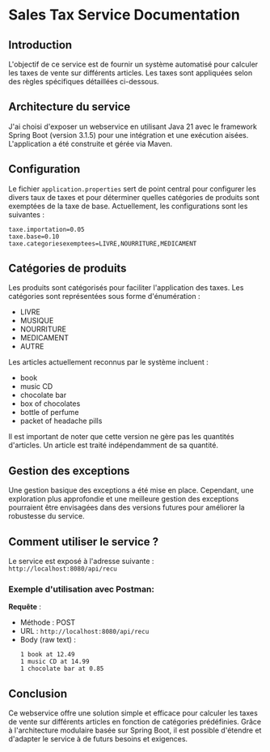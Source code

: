 # Sales Tax Service Documentation

## Introduction

L'objectif de ce service est de fournir un système automatisé pour calculer les taxes de vente sur différents articles. Les taxes sont appliquées selon des règles spécifiques détaillées ci-dessous.

## Architecture du service

J'ai choisi d'exposer un webservice en utilisant Java 21 avec le framework Spring Boot (version 3.1.5) pour une intégration et une exécution aisées. L'application a été construite et gérée via Maven.

## Configuration

Le fichier `application.properties` sert de point central pour configurer les divers taux de taxes et pour déterminer quelles catégories de produits sont exemptées de la taxe de base. Actuellement, les configurations sont les suivantes :

```
taxe.importation=0.05
taxe.base=0.10
taxe.categoriesexemptees=LIVRE,NOURRITURE,MEDICAMENT
```

## Catégories de produits

Les produits sont catégorisés pour faciliter l'application des taxes. Les catégories sont représentées sous forme d'énumération :

- LIVRE
- MUSIQUE
- NOURRITURE
- MEDICAMENT
- AUTRE

Les articles actuellement reconnus par le système incluent :

- book
- music CD
- chocolate bar
- box of chocolates
- bottle of perfume
- packet of headache pills

Il est important de noter que cette version ne gère pas les quantités d'articles. Un article est traité indépendamment de sa quantité.

## Gestion des exceptions

Une gestion basique des exceptions a été mise en place. Cependant, une exploration plus approfondie et une meilleure gestion des exceptions pourraient être envisagées dans des versions futures pour améliorer la robustesse du service.

## Comment utiliser le service ?

Le service est exposé à l'adresse suivante : `http://localhost:8080/api/recu`

### Exemple d'utilisation avec Postman:

**Requête** :
- Méthode : POST
- URL : `http://localhost:8080/api/recu`
- Body (raw text) :
  ```
  1 book at 12.49
  1 music CD at 14.99
  1 chocolate bar at 0.85
  ```

## Conclusion

Ce webservice offre une solution simple et efficace pour calculer les taxes de vente sur différents articles en fonction de catégories prédéfinies. Grâce à l'architecture modulaire basée sur Spring Boot, il est possible d'étendre et d'adapter le service à de futurs besoins et exigences.